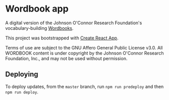 # Wordbook app


A digital version of the Johnson O'Connor Research Foundation's vocabulary-building [Wordbooks](http://jocrf.org/resources/vocabulary/wordbook).

This project was bootstrapped with [Create React App](https://github.com/facebook/create-react-app).

Terms of use are subject to the GNU Affero General Public License v3.0. All WORDBOOK content is under copyright by the Johnson O'Connor Research Foundation, Inc., and may not be used without permission.

## Deploying

To deploy updates, from the `master` branch, run `npm run predeploy` and then `npm run deploy`.
